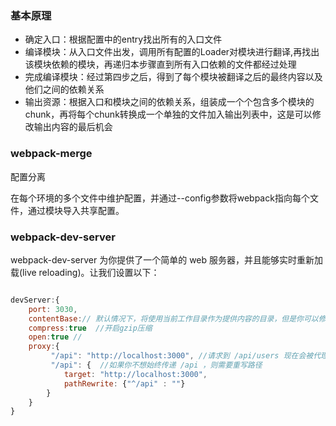 ### 基本原理
- 确定入口：根据配置中的entry找出所有的入口文件
- 编译模块：从入口文件出发，调用所有配置的Loader对模块进行翻译,再找出该模块依赖的模块，再递归本步骤直到所有入口依赖的文件都经过处理
- 完成编译模块：经过第四步之后，得到了每个模块被翻译之后的最终内容以及他们之间的依赖关系
- 输出资源：根据入口和模块之间的依赖关系，组装成一个个包含多个模块的chunk，再将每个chunk转换成一个单独的文件加入输出列表中，这是可以修改输出内容的最后机会

###  webpack-merge
 配置分离

在每个环境的多个文件中维护配置，并通过--config参数将webpack指向每个文件，通过模块导入共享配置。

### webpack-dev-server

webpack-dev-server 为你提供了一个简单的 web 服务器，并且能够实时重新加载(live reloading)。让我们设置以下：

```javascript

devServer:{
    port: 3030,
    contentBase:// 默认情况下，将使用当前工作目录作为提供内容的目录，但是你可以修改为其他目录：
    compress:true  //开启gzip压缩
    open:true //
    proxy:{
         "/api": "http://localhost:3000", //请求到 /api/users 现在会被代理到请求 http://localhost:3000/api/users
         "/api": {  //如果你不想始终传递 /api ，则需要重写路径
            target: "http://localhost:3000",
            pathRewrite: {"^/api" : ""}
        }
    }
}

```
